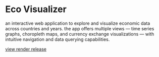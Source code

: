 # **Eco Visualizer**
an interactive web application to explore and visualize economic data across countries and years. the app offers multiple views — time series graphs, choropleth maps, and currency exchange visualizations — with intuitive navigation and data querying capabilities.

[view render release](https://economics-visualizer.onrender.com)
